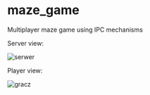 # maze_game
Multiplayer maze game using IPC mechanisms

Server view:

![serwer](https://user-images.githubusercontent.com/104433451/165298565-c45481e1-f73c-45f7-8da9-a3c6ed83471c.png)

Player view:

![gracz](https://user-images.githubusercontent.com/104433451/165298756-f33cd525-bb52-49c8-9062-56eafe59f11e.png)
